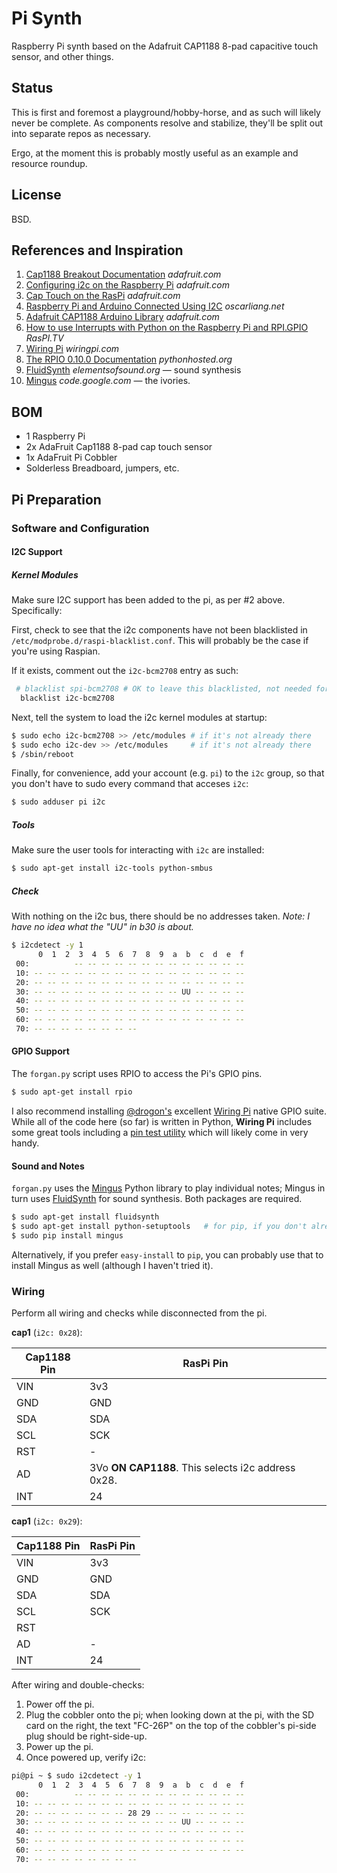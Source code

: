# Pi Synth

Raspberry Pi synth based on the Adafruit CAP1188 8-pad capacitive touch sensor, and other things.

## Status

This is first and foremost a playground/hobby-horse, and as such will likely never be complete. As components resolve and stabilize, they'll be split out into separate repos as necessary.

Ergo, at the moment this is probably mostly useful as an example and resource roundup.

## License

BSD.

## References and Inspiration

1. [Cap1188 Breakout Documentation](https://learn.adafruit.com/adafruit-cap1188-breakout/pinouts) *adafruit.com*
2. [Configuring i2c on the Raspberry Pi](https://learn.adafruit.com/adafruits-raspberry-pi-lesson-4-gpio-setup/configuring-i2c) *adafruit.com*
3. [Cap Touch on the RasPi](https://learn.adafruit.com/capacitive-touch-sensors-on-the-raspberry-pi/wiring) *adafruit.com*
4. [Raspberry Pi and Arduino Connected Using I2C](http://blog.oscarliang.net/raspberry-pi-arduino-connected-i2c/) *oscarliang.net*
5. [Adafruit CAP1188 Arduino Library](https://github.com/adafruit/Adafruit_CAP1188_Library/) *adafruit.com*
6. [How to use Interrupts with Python on the Raspberry Pi and RPI.GPIO](http://raspi.tv/2013/how-to-use-interrupts-with-python-on-the-raspberry-pi-and-rpi-gpio) *RasPI.TV*
7. [Wiring Pi](http://wiringpi.com) *wiringpi.com*
8. [The RPIO 0.10.0 Documentation](http://pythonhosted.org/RPIO/index.html) *pythonhosted.org*
9. [FluidSynth](http://fluidsynth.elementsofsound.org) *elementsofsound.org* — sound synthesis
10. [Mingus](https://code.google.com/p/mingus/) *code.google.com* — the ivories.

## BOM

* 1 Raspberry Pi
* 2x AdaFruit Cap1188 8-pad cap touch sensor
* 1x AdaFruit Pi Cobbler
* Solderless Breadboard, jumpers, etc.

## Pi Preparation

### Software and Configuration

#### I2C Support

##### Kernel Modules

Make sure I2C support has been added to the pi, as per #2 above.  Specifically:

First, check to see that the i2c components have not been blacklisted
in `/etc/modprobe.d/raspi-blacklist.conf`. This will probably be the 
case if you're using Raspian.

If it exists, comment out the `i2c-bcm2708` entry as such:

```bash
 # blacklist spi-bcm2708 # OK to leave this blacklisted, not needed for i2c
  blacklist i2c-bcm2708
```

Next, tell the system to load the i2c kernel modules at startup:

```bash
$ sudo echo i2c-bcm2708 >> /etc/modules # if it's not already there
$ sudo echo i2c-dev >> /etc/modules     # if it's not already there
$ /sbin/reboot
```

Finally, for convenience, add your account (e.g. `pi`) to the `i2c` group,
so that you don't have to sudo every command that acceses `i2c`:

```bash
$ sudo adduser pi i2c
```

##### Tools

Make sure the user tools for interacting with `i2c` are installed:

```bash
$ sudo apt-get install i2c-tools python-smbus
```

##### Check

With nothing on the i2c bus, there should be no addresses taken. *Note:
I have no idea what the "UU" in b30 is about.*

```bash
$ i2cdetect -y 1
      0  1  2  3  4  5  6  7  8  9  a  b  c  d  e  f
 00:          -- -- -- -- -- -- -- -- -- -- -- -- -- 
 10: -- -- -- -- -- -- -- -- -- -- -- -- -- -- -- -- 
 20: -- -- -- -- -- -- -- -- -- -- -- -- -- -- -- -- 
 30: -- -- -- -- -- -- -- -- -- -- -- UU -- -- -- -- 
 40: -- -- -- -- -- -- -- -- -- -- -- -- -- -- -- -- 
 50: -- -- -- -- -- -- -- -- -- -- -- -- -- -- -- -- 
 60: -- -- -- -- -- -- -- -- -- -- -- -- -- -- -- -- 
 70: -- -- -- -- -- -- -- --                         
```

#### GPIO Support

The `forgan.py` script uses RPIO to access the Pi's GPIO pins. 

```bash
$ sudo apt-get install rpio
```

I also recommend installing [@drogon's](https://twitter.com/drogon) excellent
[Wiring Pi](http://wiringpi.com) native GPIO suite. While all of the code here
(so far) is written in Python, **Wiring Pi** includes some great tools including
a [pin test utility](http://wiringpi.com/the-gpio-utility/pin-test/) which
will likely come in very handy.

#### Sound and Notes

`forgan.py` uses the [Mingus](https://code.google.com/p/mingus/) Python library
to play individual notes; Mingus in turn uses [FluidSynth](http://fluidsynth.elementsofsound.org) for sound synthesis. Both packages are required.

```bash
$ sudo apt-get install fluidsynth
$ sudo apt-get install python-setuptools   # for pip, if you don't already have it
$ sudo pip install mingus
```

Alternatively, if you prefer `easy-install` to `pip`, you can probably use that
to install Mingus as well (although I haven't tried it).

### Wiring

Perform all wiring and checks while disconnected from the pi.

**cap1** (`i2c: 0x28`):

| Cap1188 Pin | RasPi Pin |
| ----------- | --------- |
| VIN         | 3v3       |
| GND         | GND       |
| SDA         | SDA       |
| SCL         | SCK       |
| RST         | -         |
| AD          | 3Vo **ON CAP1188**. This selects i2c address 0x28. |
| INT         | 24        |

**cap1** (`i2c: 0x29`):

| Cap1188 Pin | RasPi Pin |
| ----------- | --------- |
| VIN         | 3v3       |
| GND         | GND       |
| SDA         | SDA       |
| SCL         | SCK       |
| RST         |           |
| AD          | -         |
| INT         | 24        |

After wiring and double-checks:

1. Power off the pi.
2. Plug the cobbler onto the pi; when looking down at the pi, with the SD
card on the right, the text "FC-26P" on the top of the cobbler's pi-side
plug should be right-side-up.
3. Power up the pi.
4. Once powered up, verify i2c:

```bash
pi@pi ~ $ sudo i2cdetect -y 1
      0  1  2  3  4  5  6  7  8  9  a  b  c  d  e  f
 00:          -- -- -- -- -- -- -- -- -- -- -- -- -- 
 10: -- -- -- -- -- -- -- -- -- -- -- -- -- -- -- -- 
 20: -- -- -- -- -- -- -- 28 29 -- -- -- -- -- -- -- 
 30: -- -- -- -- -- -- -- -- -- -- -- UU -- -- -- -- 
 40: -- -- -- -- -- -- -- -- -- -- -- -- -- -- -- -- 
 50: -- -- -- -- -- -- -- -- -- -- -- -- -- -- -- -- 
 60: -- -- -- -- -- -- -- -- -- -- -- -- -- -- -- -- 
 70: -- -- -- -- -- -- -- --                         
```
